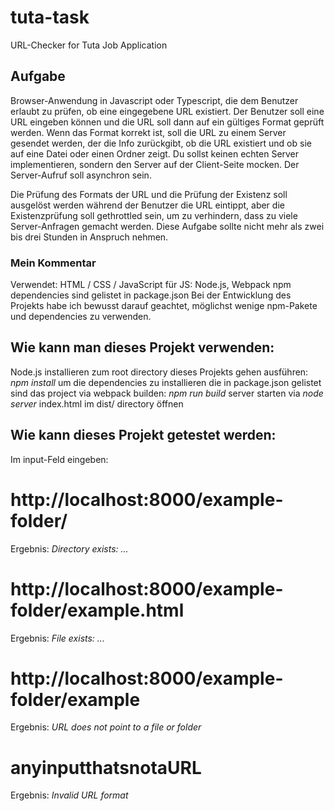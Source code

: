 # tuta-task

URL-Checker for Tuta Job Application

## Aufgabe

Browser-Anwendung in Javascript oder Typescript, die dem Benutzer erlaubt zu prüfen, ob eine eingegebene URL existiert. Der Benutzer soll eine URL eingeben können und die URL soll dann auf ein gültiges Format geprüft werden.
Wenn das Format korrekt ist, soll die URL zu einem Server gesendet werden, der die Info zurückgibt,
ob die URL existiert und
ob sie auf eine Datei oder einen Ordner zeigt.
Du sollst keinen echten Server implementieren, sondern den Server auf der Client-Seite mocken.
Der Server-Aufruf soll asynchron sein.

Die Prüfung des Formats der URL und die Prüfung der Existenz soll ausgelöst werden während der Benutzer die URL eintippt, aber die Existenzprüfung soll gethrottled sein, um zu verhindern, dass zu viele Server-Anfragen gemacht werden.
Diese Aufgabe sollte nicht mehr als zwei bis drei Stunden in Anspruch nehmen.

### Mein Kommentar

Verwendet:
HTML / CSS / JavaScript
für JS:
Node.js, Webpack
npm dependencies sind gelistet in package.json
Bei der Entwicklung des Projekts habe ich bewusst darauf geachtet, möglichst wenige npm-Pakete und dependencies zu verwenden.

## Wie kann man dieses Projekt verwenden:

Node.js installieren
zum root directory dieses Projekts gehen
ausführen: _npm install_ um die dependencies zu installieren die in package.json gelistet sind
das project via webpack builden: _npm run build_
server starten via _node server_
index.html im dist/ directory öffnen

## Wie kann dieses Projekt getestet werden:

Im input-Feld eingeben:

# http://localhost:8000/example-folder/

Ergebnis: _Directory exists: ..._

# http://localhost:8000/example-folder/example.html

Ergebnis: _File exists: ..._

# http://localhost:8000/example-folder/example

Ergebnis: _URL does not point to a file or folder_

# anyinputthatsnotaURL

Ergebnis: _Invalid URL format_
